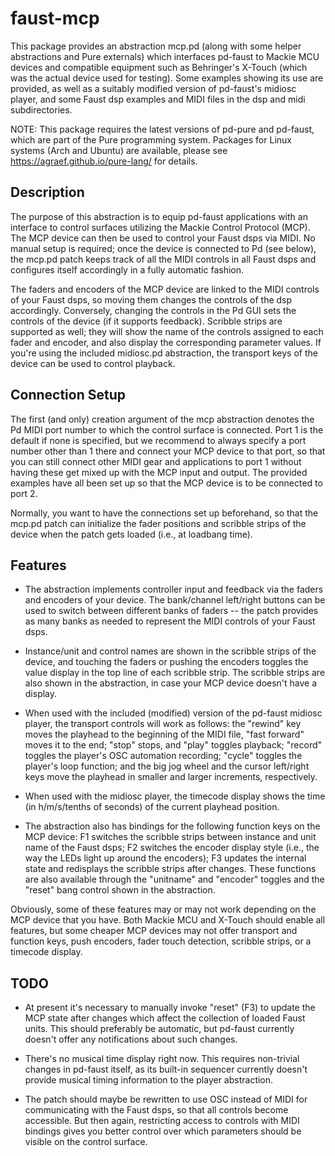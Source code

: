 
# faust-mcp

This package provides an abstraction mcp.pd (along with some helper abstractions and Pure externals) which interfaces pd-faust to Mackie MCU devices and compatible equipment such as Behringer's X-Touch (which was the actual device used for testing). Some examples showing its use are provided, as well as a suitably modified version of pd-faust's midiosc player, and some Faust dsp examples and MIDI files in the dsp and midi subdirectories.

NOTE: This package requires the latest versions of pd-pure and pd-faust, which are part of the Pure programming system. Packages for Linux systems (Arch and Ubuntu) are available, please see https://agraef.github.io/pure-lang/ for details.

## Description

The purpose of this abstraction is to equip pd-faust applications with an interface to control surfaces utilizing the Mackie Control Protocol (MCP). The MCP device can then be used to control your Faust dsps via MIDI. No manual setup is required; once the device is connected to Pd (see below), the mcp.pd patch keeps track of all the MIDI controls in all Faust dsps and configures itself accordingly in a fully automatic fashion.

The faders and encoders of the MCP device are linked to the MIDI controls of your Faust dsps, so moving them changes the controls of the dsp accordingly. Conversely, changing the controls in the Pd GUI sets the controls of the device (if it supports feedback). Scribble strips are supported as well; they will show the name of the controls assigned to each fader and encoder, and also display the corresponding parameter values. If you're using the included midiosc.pd abstraction, the transport keys of the device can be used to control playback.

## Connection Setup

The first (and only) creation argument of the mcp abstraction denotes the Pd MIDI port number to which the control surface is connected. Port 1 is the default if none is specified, but we recommend to always specify a port number other than 1 there and connect your MCP device to that port, so that you can still connect other MIDI gear and applications to port 1 without having these get mixed up with the MCP input and output. The provided examples have all been set up so that the MCP device is to be connected to port 2.

Normally, you want to have the connections set up beforehand, so that the mcp.pd patch can initialize the fader positions and scribble strips of the device when the patch gets loaded (i.e., at loadbang time).

## Features

- The abstraction implements controller input and feedback via the faders and encoders of your device. The bank/channel left/right buttons can be used to switch between different banks of faders -- the patch provides as many banks as needed to represent the MIDI controls of your Faust dsps.

- Instance/unit and control names are shown in the scribble strips of the device, and touching the faders or pushing the encoders toggles the value display in the top line of each scribble strip. The scribble strips are also shown in the abstraction, in case your MCP device doesn't have a display.

- When used with the included (modified) version of the pd-faust midiosc player, the transport controls will work as follows: the "rewind" key moves the playhead to the beginning of the MIDI file, "fast forward" moves it to the end; "stop" stops, and "play" toggles playback; "record" toggles the player's OSC automation recording; "cycle" toggles the player's loop function; and the big jog wheel and the cursor left/right keys move the playhead in smaller and larger increments, respectively.

- When used with the midiosc player, the timecode display shows the time (in h/m/s/tenths of seconds) of the current playhead position.

- The abstraction also has bindings for the following function keys on the MCP device: F1 switches the scribble strips between instance and unit name of the Faust dsps; F2 switches the encoder display style (i.e., the way the LEDs light up around the encoders); F3 updates the internal state and redisplays the scribble strips after changes. These functions are also available through the "unitname" and "encoder" toggles and the "reset" bang control shown in the abstraction.

Obviously, some of these features may or may not work depending on the MCP device that you have. Both Mackie MCU and X-Touch should enable all features, but some cheaper MCP devices may not offer transport and function keys, push encoders, fader touch detection, scribble strips, or a timecode display.

## TODO

- At present it's necessary to manually invoke "reset" (F3) to update the MCP state after changes which affect the collection of loaded Faust units. This should preferably be automatic, but pd-faust currently doesn't offer any notifications about such changes.

- There's no musical time display right now. This requires non-trivial changes in pd-faust itself, as its built-in sequencer currently doesn't provide musical timing information to the player abstraction.

- The patch should maybe be rewritten to use OSC instead of MIDI for communicating with the Faust dsps, so that all controls become accessible. But then again, restricting access to controls with MIDI bindings gives you better control over which parameters should be visible on the control surface.
